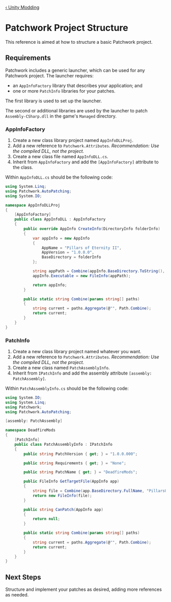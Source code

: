 <!-- TITLE: Patchwork Project Structure -->

[&lsaquo; Unity Modding](/unity)

# Patchwork Project Structure
This reference is aimed at how to structure a basic Patchwork project.

## Requirements

Patchwork includes a generic launcher, which can be used for any Patchwork project. The launcher requires:

* an `AppInfoFactory` library that describes your application; and
* one or more `PatchInfo` libraries for your patches.

The first library is used to set up the launcher.

The second or additional libraries are used by the launcher to patch `Assembly-CSharp.dll` in the game's `Managed` directory.

### AppInfoFactory

1. Create a new class library project named `AppInfoDLLProj`.
2. Add a new reference to `Patchwork.Attributes`. _Recommendation: Use the compiled DLL, not the project._
3. Create a new class file named `AppInfoDLL.cs`.
4. Inherit from `AppInfoFactory` and add the `[AppInfoFactory]` attribute to the class.

Within `AppInfoDLL.cs` should be the following code:

```csharp
using System.Linq;
using Patchwork.AutoPatching;
using System.IO;

namespace AppInfoDLLProj
{
	[AppInfoFactory]
	public class AppInfoDLL : AppInfoFactory
	{
		public override AppInfo CreateInfo(DirectoryInfo folderInfo)
		{
			var appInfo = new AppInfo
			{
				AppName = "Pillars of Eternity II",
				AppVersion = "1.0.0.0",
				BaseDirectory = folderInfo
			};

			string appPath = Combine(appInfo.BaseDirectory.ToString(), "PillarsOfEternityII.exe");
			appInfo.Executable = new FileInfo(appPath);

			return appInfo;
		}

		public static string Combine(params string[] paths)
		{
			string current = paths.Aggregate(@"", Path.Combine);
			return current;
		}
	}
}
```

### PatchInfo

1. Create a new class library project named whatever you want.
2. Add a new reference to `Patchwork.Attributes`. _Recommendation: Use the compiled DLL, not the project._
3. Create a new class named `PatchAssemblyInfo`.
4. Inherit from `IPatchInfo` and add the assembly attribute `[assembly: PatchAssembly]`.

Within `PatchAssemblyInfo.cs` should be the following code:

```csharp
using System.IO;
using System.Linq;
using Patchwork;
using Patchwork.AutoPatching;

[assembly: PatchAssembly]

namespace DeadfireMods
{
	[PatchInfo]
	public class PatchAssemblyInfo : IPatchInfo
	{
		public string PatchVersion { get; } = "1.0.0.000";

		public string Requirements { get; } = "None";

		public string PatchName { get; } = "DeadfireMods";

		public FileInfo GetTargetFile(AppInfo app)
		{
			string file = Combine(app.BaseDirectory.FullName, "PillarsOfEternityII_Data", "Managed", "Assembly-CSharp.dll");
			return new FileInfo(file);
		}

		public string CanPatch(AppInfo app)
		{
			return null;
		}

		public static string Combine(params string[] paths)
		{
			string current = paths.Aggregate(@"", Path.Combine);
			return current;
		}
	}
}
```

## Next Steps

Structure and implement your patches as desired, adding more references as needed.